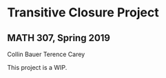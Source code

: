 # Transitive Closure Project
## MATH 307, Spring 2019

Collin Bauer
Terence Carey

This project is a WIP.